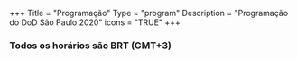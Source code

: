 +++
Title = "Programação"
Type = "program"
Description = "Programação do DoD São Paulo 2020"
icons = "TRUE"
+++

### Todos os horários são BRT (GMT+3)

